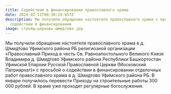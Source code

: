 ```yaml
---
title: Содействие в финансировании православного храма
date: 2024-02-11T00:30:29.657Z
description: Мы получили обращение настоятеля православного храма с просьбой о
  содействии в финансировании
image: строящ-церковь-шмидтово.jpg
---
```

Мы получили обращение настоятеля православного храма в д. Шмидтово Уфимского района РБ религиозной организации «Православный Приход в честь Св. Равноапостольного Великого Князя Владимира д. Шмидтово Уфимского района Республики Башкортостан Уфимской Епархии Русской Православной Церкви (Московский Патриархат)» с просьбой о содействии в финансировании отделочных работ православного храма в д. Шмидтово Уфимского района РБ. В январе получилось перевести Приходу на строительные работы 300 000 рублей. В храме уже проходят регулярные богослужения.